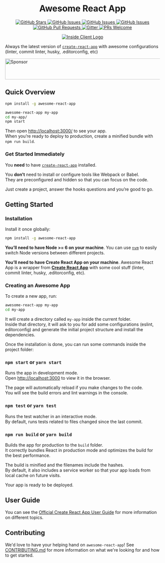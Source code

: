 <h1 align="center">Awesome React App</h1>


<p align="center">
  <a href="https://github.com/ifactory-solutions/awesome-react-app/stargazers">
    <img alt="GitHub Stars" src="https://img.shields.io/github/stars/ifactory-solutions/awesome-react-app.svg?style=social&label=Star">
  </a>
  <a href="https://www.npmjs.com/package/awesome-react-app">
    <img alt="GitHub Issues" src="https://img.shields.io/npm/v/awesome-react-app.svg?style=flat-square">
  </a>
  <a href="https://www.npmjs.com/package/awesome-react-app">
    <img alt="GitHub Issues" src="https://img.shields.io/npm/dm/awesome-react-app.svg?style=flat-square">
  </a>
  <a href="https://github.com/ifactory-solutions/awesome-react-app/issues">
    <img alt="GitHub Issues" src="https://img.shields.io/github/issues/ifactory-solutions/awesome-react-app.svg?style=flat-square">
  </a>
  <a href="https://github.com/ifactory-solutions/awesome-react-app/pulls">
    <img alt="GitHub Pull Requests" src="https://img.shields.io/github/issues-pr-raw/ifactory-solutions/awesome-react-app.svg?style=flat-square">
  </a>
  <a href="https://gitter.im/ifactory-open-source/awesome-react-app">
    <img alt="Gitter" src="https://img.shields.io/gitter/room/nwjs/awesome-react-app.svg?style=flat-square">
  </a>
  <a href="http://makeapullrequest.com">
    <img alt="PRs Welcome" src="https://img.shields.io/badge/PRs-welcome-brightgreen.svg?style=flat-square">
  </a>
</p>


<p align="center" margin-bottom="0">
  <a href="" target="\_blank">
    <img alt="Inside Client Logo" width="auto" height="auto" src="img/awesome-logo.png">
  </a>
</p>


Always the latest version of [`create-react-app`](https://github.com/facebookincubator/create-react-app)  with awesome configurations (linter, commit linter, husky, .editorconfig, etc)

<a target='_blank' rel='nofollow' href='https://app.codesponsor.io/link/ce94p28gU7iTdDGngDaeDL5y/ifactory-solutions/awesome-react-app'>
  <img alt='Sponsor' width='888' height='68' src='https://app.codesponsor.io/embed/ce94p28gU7iTdDGngDaeDL5y/ifactory-solutions/awesome-react-app.svg' />
</a>

## Quick Overview

```sh
npm install -g awesome-react-app

awesome-react-app my-app
cd my-app/
npm start
```

Then open [http://localhost:3000/](http://localhost:3000/) to see your app.<br>
When you’re ready to deploy to production, create a minified bundle with `npm run build`.


### Get Started Immediately

You **need** to have [`create-react-app`](https://github.com/facebookincubator/create-react-app) installed.

You **don’t** need to install or configure tools like Webpack or Babel.<br>
They are preconfigured and hidden so that you can focus on the code.

Just create a project, answer the hooks questions and you’re good to go.

## Getting Started

### Installation

Install it once globally:

```sh
npm install -g awesome-react-app
```

**You’ll need to have Node >= 6 on your machine**. You can use [`nvm`](https://github.com/creationix/nvm#installation) to easily switch Node versions between different projects.

**You’ll need to have Create React App on your machine**. Awesome React App is
a wrapper from [**Create React App**](https://github.com/facebookincubator/create-react-app) with some cool stuff (linter, commit linter, husky, .editorconfig, etc).

### Creating an Awesome App

To create a new app, run:

```sh
awesome-react-app my-app
cd my-app
```

It will create a directory called `my-app` inside the current folder.<br>
Inside that directory, it will ask to you for add some configurations (eslint,
  editorconfig) and generate the initial project structure and install the dependencies.

Once the installation is done, you can run some commands inside the project folder:

### `npm start` or `yarn start`

Runs the app in development mode.<br>
Open [http://localhost:3000](http://localhost:3000) to view it in the browser.

The page will automatically reload if you make changes to the code.<br>
You will see the build errors and lint warnings in the console.


### `npm test` or `yarn test`

Runs the test watcher in an interactive mode.<br>
By default, runs tests related to files changed since the last commit.

### `npm run build` or `yarn build`

Builds the app for production to the `build` folder.<br>
It correctly bundles React in production mode and optimizes the build for the best performance.

The build is minified and the filenames include the hashes.<br>
By default, it also includes a service worker so that your app loads from local cache on future visits.

Your app is ready to be deployed.

## User Guide

You can see the [Official Create React App User Guide](https://github.com/facebookincubator/create-react-app/blob/master/packages/react-scripts/template/README.md) for more information on different topics.

## Contributing

We'd love to have your helping hand on `awesome-react-app`! See [CONTRIBUTING.md](CONTRIBUTING.md) for more information on what we're looking for and how to get started.

